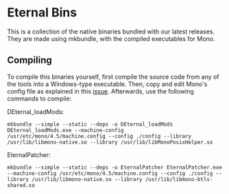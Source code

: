 # Eternal Bins

This is a collection of the native binaries bundled with our latest releases. They are made using mkbundle, with the compiled executables for Mono.

## Compiling

To compile this binaries yourself, first compile the source code from any of the tools into a Windows-type executable.
Then, copy and edit Mono's config file as explained in this [issue](https://github.com/mono/mono/issues/16991#issuecomment-534147981).
Afterwards, use the following commands to compile:

DEternal_loadMods:
```
mkbundle --simple --static --deps -o DEternal_loadMods DEternal_loadMods.exe --machine-config /usr/etc/mono/4.5/machine.config --config ./config --library /usr/lib/libmono-native.so --library /usr/lib/libMonoPosixHelper.so
```

EternalPatcher:
```
mkbundle --simple --static --deps -o EternalPatcher EternalPatcher.exe --machine-config /usr/etc/mono/4.5/machine.config --config ./config --library /usr/lib/libmono-native.so --library /usr/lib/libmono-btls-shared.so
```
